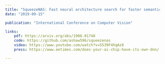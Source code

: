 ```yaml
---
title: "SqueezeNAS: Fast neural architecture search for faster semantic segmentation"
date: "2019-09-15"

publication: "International Conference on Computer Vision"

links:
    pdf: https://arxiv.org/abs/1908.01748
    code: https://github.com/ashaw596/squeezenas
    video: https://www.youtube.com/watch?v=S539F4XqAz8
    press: https://www.eetimes.com/does-your-ai-chip-have-its-own-dnn/

---
```


